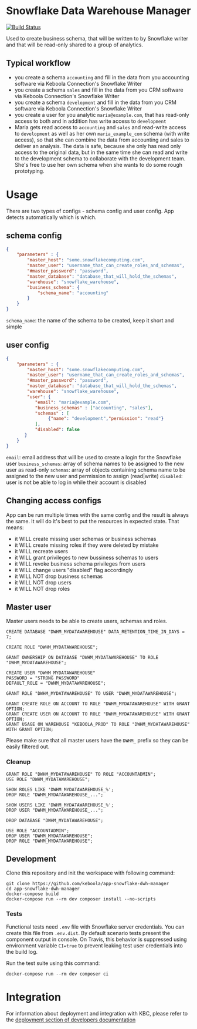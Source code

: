 # Snowflake Data Warehouse Manager

[![Build Status](https://travis-ci.org/keboola/app-snowflake-dwh-manager.svg?branch=master)](https://travis-ci.org/keboola/app-snowflake-dwh-manager)

Used to create business schema, that will be written to by Snowflake writer and that will be read-only shared to a group of analytics. 

## Typical workflow

* you create a schema `accounting` and fill in the data from you accounting software via Keboola Connection's Snowflake Writer
* you create a schema `sales` and fill in the data from you CRM software via Keboola Connection's Snowflake Writer
* you create a schema `development` and fill in the data from you CRM software via Keboola Connection's Snowflake Writer
* you create a user for you analytic `maria@example.com`, that has read-only access to both and in addition has write access to `development`
* Maria gets read access to `accounting` and `sales` and read-write access to `development` as well as her own `maria_example_com` schema (with write access), so that she can combine the data from accounting and sales to deliver an analysis. The data is safe, because she only has read only access to the original data, but in the same time she can read and write to the development schema to collaborate with the development team. She's free to use her own schema when she wants to do some rough prototyping.

# Usage

There are two types of configs - schema config and user config. App detects automatically which is which. 

## schema config
```json
{
    "parameters" : {
        "master_host": "some.snowflakecomputing.com",
        "master_user": "username_that_can_create_roles_and_schemas",
        "#master_password": "password",
        "master_database": "database_that_will_hold_the_schemas",
        "warehouse": "snowflake_warehouse",
        "business_schema": {
            "schema_name": "accounting"
        }
    }
}
```

`schema_name`: the name of the schema to be created, keep it short and simple

## user config
```json
{
    "parameters" : {
        "master_host": "some.snowflakecomputing.com",
        "master_user": "username_that_can_create_roles_and_schemas",
        "#master_password": "password",
        "master_database": "database_that_will_hold_the_schemas",
        "warehouse": "snowflake_warehouse",
        "user": {
           "email": "maria@example.com",
           "business_schemas" : ["accounting", "sales"],
           "schemas" : [
                {"name": "development","permission": "read"}
           ],
           "disabled": false
       }
    }
}
```

`email`: email address that will be used to create a login for the Snowflake user
`business_schemas`: array of schema names to be assigned to the new user as read-only
`schemas`: array of objects containing schema name to be assigned to the new user and permission to assign (read|write)
`disabled`: user is not be able to log in while their account is disabled

## Changing access configs

App can be run multiple times with the same config and the result is always the same. It will do it's best to put the resources in expected state. That means:

* it WILL create missing user schemas or business schemas 
* it WILL create missing roles if they were deleted by mistake
* it WILL recreate users
* it WILL grant privileges to new bussiness schemas to users
* it WILL revoke business schema privileges from users
* it WILL change users "disabled" flag accordingly
* it WILL NOT drop business schemas  
* it WILL NOT drop users
* it WILL NOT drop roles

## Master user

Master users needs to be able to create users, schemas and roles.  

```
CREATE DATABASE "DWHM_MYDATAWAREHOUSE" DATA_RETENTION_TIME_IN_DAYS = 7;

CREATE ROLE "DWHM_MYDATAWAREHOUSE";

GRANT OWNERSHIP ON DATABASE "DWHM_MYDATAWAREHOUSE" TO ROLE "DWHM_MYDATAWAREHOUSE";

CREATE USER "DWHM_MYDATAWAREHOUSE"
PASSWORD = "STRONG PASSWORD"
DEFAULT_ROLE = "DWHM_MYDATAWAREHOUSE";

GRANT ROLE "DWHM_MYDATAWAREHOUSE" TO USER "DWHM_MYDATAWAREHOUSE";

GRANT CREATE ROLE ON ACCOUNT TO ROLE "DWHM_MYDATAWAREHOUSE" WITH GRANT OPTION;
GRANT CREATE USER ON ACCOUNT TO ROLE "DWHM_MYDATAWAREHOUSE" WITH GRANT OPTION;
GRANT USAGE ON WAREHOUSE "KEBOOLA_PROD" TO ROLE "DWHM_MYDATAWAREHOUSE" WITH GRANT OPTION;
```

Please make sure that all master users have the `DWHM_` prefix so they can be easily filtered out.  
### Cleanup

```
GRANT ROLE "DWHM_MYDATAWAREHOUSE" TO ROLE "ACCOUNTADMIN";
USE ROLE "DWHM_MYDATAWAREHOUSE";

SHOW ROLES LIKE 'DWHM_MYDATAWAREHOUSE_%';
DROP ROLE "DWHM_MYDATAWAREHOUSE_...";

SHOW USERS LIKE 'DWHM_MYDATAWAREHOUSE_%';
DROP USER "DWHM_MYDATAWAREHOUSE_...";

DROP DATABASE "DWHM_MYDATAWAREHOUSE";

USE ROLE "ACCOUNTADMIN";
DROP USER "DWHM_MYDATAWAREHOUSE";
DROP ROLE "DWHM_MYDATAWAREHOUSE";
```

## Development
 
Clone this repository and init the workspace with following command:

```
git clone https://github.com/keboola/app-snowflake-dwh-manager
cd app-snowflake-dwh-manager
docker-compose build
docker-compose run --rm dev composer install --no-scripts
```

### Tests

Functional tests need `.env` file with Snowflake server credentials. You can create this file from `.env.dist`. By default scenario tests present the component output in console. On Travis, this behavior is suppressed using environment variable `CI=true` to prevent leaking test user credentials into the build log. 

Run the test suite using this command:

```
docker-compose run --rm dev composer ci
```
 
# Integration

For information about deployment and integration with KBC, please refer to the [deployment section of developers documentation](https://developers.keboola.com/extend/component/deployment/) 
